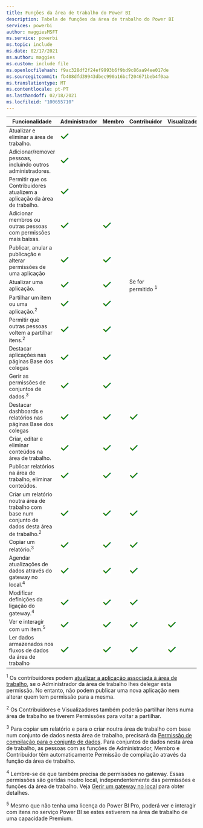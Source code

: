 ```yaml
---
title: Funções da área de trabalho do Power BI
description: Tabela de funções da área de trabalho do Power BI
services: powerbi
author: maggiesMSFT
ms.service: powerbi
ms.topic: include
ms.date: 02/17/2021
ms.author: maggies
ms.custom: include file
ms.openlocfilehash: f9ac328df2f24ef9993b6f9bd9c86aa94ee017de
ms.sourcegitcommit: fb408dfd39943dbec990a16bcf204671beb4f0aa
ms.translationtype: MT
ms.contentlocale: pt-PT
ms.lasthandoff: 02/18/2021
ms.locfileid: "100655710"
---
```

|Funcionalidade   | Administrador  | Membro  | Contribuidor  | Visualizador |
|---|---|---|---|---|
| Atualizar e eliminar a área de trabalho.  | ![Marca de verificação Sim](media/power-bi-workspace-roles-table/green-checkmark.png) |   |   |   | 
| Adicionar/remover pessoas, incluindo outros administradores.  |  ![Marca de verificação Sim](media/power-bi-workspace-roles-table/green-checkmark.png) |   |   |   |
| Permitir que os Contribuidores atualizem a aplicação da área de trabalho.  |  ![Marca de verificação Sim](media/power-bi-workspace-roles-table/green-checkmark.png) |   |   |   |
| Adicionar membros ou outras pessoas com permissões mais baixas.  |  ![Marca de verificação Sim](media/power-bi-workspace-roles-table/green-checkmark.png) | ![Marca de verificação Sim](media/power-bi-workspace-roles-table/green-checkmark.png)  |   |   |
| Publicar, anular a publicação e alterar permissões de uma aplicação |  ![Marca de verificação Sim](media/power-bi-workspace-roles-table/green-checkmark.png) | ![Marca de verificação Sim](media/power-bi-workspace-roles-table/green-checkmark.png)  |   |   |
| Atualizar uma aplicação. |  ![Marca de verificação Sim](media/power-bi-workspace-roles-table/green-checkmark.png) | ![Marca de verificação Sim](media/power-bi-workspace-roles-table/green-checkmark.png)  |  Se for permitido <sup>1</sup>  |   |
| Partilhar um item ou uma aplicação.<sup>2</sup> |  ![Marca de verificação Sim](media/power-bi-workspace-roles-table/green-checkmark.png) | ![Marca de verificação Sim](media/power-bi-workspace-roles-table/green-checkmark.png)  |   |   |
| Permitir que outras pessoas voltem a partilhar itens.<sup>2</sup> |  ![Marca de verificação Sim](media/power-bi-workspace-roles-table/green-checkmark.png) | ![Marca de verificação Sim](media/power-bi-workspace-roles-table/green-checkmark.png)  |   |   |
| Destacar aplicações nas páginas Base dos colegas |  ![Marca de verificação Sim](media/power-bi-workspace-roles-table/green-checkmark.png) | ![Marca de verificação Sim](media/power-bi-workspace-roles-table/green-checkmark.png)  |   |   |
| Gerir as permissões de conjuntos de dados.<sup>3</sup> | ![Marca de verificação Sim](media/power-bi-workspace-roles-table/green-checkmark.png) | ![Marca de verificação Sim](media/power-bi-workspace-roles-table/green-checkmark.png) |  |  |
| Destacar dashboards e relatórios nas páginas Base dos colegas |  ![Marca de verificação Sim](media/power-bi-workspace-roles-table/green-checkmark.png) | ![Marca de verificação Sim](media/power-bi-workspace-roles-table/green-checkmark.png)  | ![Marca de verificação Sim](media/power-bi-workspace-roles-table/green-checkmark.png) |   |
| Criar, editar e eliminar conteúdos na área de trabalho.  |  ![Marca de verificação Sim](media/power-bi-workspace-roles-table/green-checkmark.png) | ![Marca de verificação Sim](media/power-bi-workspace-roles-table/green-checkmark.png)  | ![Marca de verificação Sim](media/power-bi-workspace-roles-table/green-checkmark.png)  |   |
| Publicar relatórios na área de trabalho, eliminar conteúdos.  |  ![Marca de verificação Sim](media/power-bi-workspace-roles-table/green-checkmark.png) | ![Marca de verificação Sim](media/power-bi-workspace-roles-table/green-checkmark.png)  | ![Marca de verificação Sim](media/power-bi-workspace-roles-table/green-checkmark.png)  |   |
| Criar um relatório noutra área de trabalho com base num conjunto de dados desta área de trabalho.<sup>2</sup> |  ![Marca de verificação Sim](media/power-bi-workspace-roles-table/green-checkmark.png) | ![Marca de verificação Sim](media/power-bi-workspace-roles-table/green-checkmark.png)  | ![Marca de verificação Sim](media/power-bi-workspace-roles-table/green-checkmark.png)  |   |
| Copiar um relatório.<sup>3</sup> | ![Marca de verificação Sim](media/power-bi-workspace-roles-table/green-checkmark.png) | ![Marca de verificação Sim](media/power-bi-workspace-roles-table/green-checkmark.png) | ![Marca de verificação Sim](media/power-bi-workspace-roles-table/green-checkmark.png) |  |
| Agendar atualizações de dados através do gateway no local.<sup>4</sup> | ![Marca de verificação Sim](media/power-bi-workspace-roles-table/green-checkmark.png) | ![Marca de verificação Sim](media/power-bi-workspace-roles-table/green-checkmark.png) | ![Marca de verificação Sim](media/power-bi-workspace-roles-table/green-checkmark.png) |  |
| Modificar definições da ligação do gateway.<sup>4</sup> | ![Marca de verificação Sim](media/power-bi-workspace-roles-table/green-checkmark.png) | ![Marca de verificação Sim](media/power-bi-workspace-roles-table/green-checkmark.png) | ![Marca de verificação Sim](media/power-bi-workspace-roles-table/green-checkmark.png) |  |
| Ver e interagir com um item.<sup>5</sup> |  ![Marca de verificação Sim](media/power-bi-workspace-roles-table/green-checkmark.png) | ![Marca de verificação Sim](media/power-bi-workspace-roles-table/green-checkmark.png)  | ![Marca de verificação Sim](media/power-bi-workspace-roles-table/green-checkmark.png)  | ![Marca de verificação Sim](media/power-bi-workspace-roles-table/green-checkmark.png)  |
| Ler dados armazenados nos fluxos de dados da área de trabalho | ![Marca de verificação Sim](media/power-bi-workspace-roles-table/green-checkmark.png) | ![Marca de verificação Sim](media/power-bi-workspace-roles-table/green-checkmark.png) | ![Marca de verificação Sim](media/power-bi-workspace-roles-table/green-checkmark.png) | ![Marca de verificação Sim](media/power-bi-workspace-roles-table/green-checkmark.png) |

<sup>1</sup> Os contribuidores podem [atualizar a aplicação associada à área de trabalho](../collaborate-share/service-create-the-new-workspaces.md#allow-contributors-to-update-the-app), se o Administrador da área de trabalho lhes delegar esta permissão. No entanto, não podem publicar uma nova aplicação nem alterar quem tem permissão para a mesma.

<sup>2</sup> Os Contribuidores e Visualizadores também poderão partilhar itens numa área de trabalho se tiverem Permissões para voltar a partilhar.

<sup>3</sup> Para copiar um relatório e para o criar noutra área de trabalho com base num conjunto de dados nesta área de trabalho, precisará da [Permissão de compilação para o conjunto de dados](../connect-data/service-datasets-build-permissions.md). Para conjuntos de dados nesta área de trabalho, as pessoas com as funções de Administrador, Membro e Contribuidor têm automaticamente Permissão de compilação através da função da área de trabalho.

<sup>4</sup> Lembre-se de que também precisa de permissões no gateway. Essas permissões são geridas noutro local, independentemente das permissões e funções da área de trabalho. Veja [Gerir um gateway no local](/data-integration/gateway/service-gateway-manage) para obter detalhes.

<sup>5</sup> Mesmo que não tenha uma licença do Power BI Pro, poderá ver e interagir com itens no serviço Power BI se estes estiverem na área de trabalho de uma capacidade Premium.

